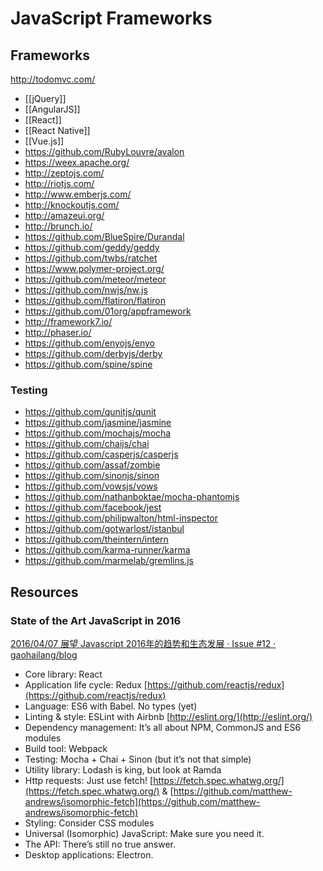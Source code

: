 # JavaScript Frameworks


## Frameworks

http://todomvc.com/

- [[jQuery]]
- [[AngularJS]]
- [[React]]
- [[React Native]]
- [[Vue.js]]
- https://github.com/RubyLouvre/avalon
- https://weex.apache.org/
- http://zeptojs.com/
- http://riotjs.com/
- http://www.emberjs.com/
- http://knockoutjs.com/
- http://amazeui.org/
- http://brunch.io/
- https://github.com/BlueSpire/Durandal
- https://github.com/geddy/geddy
- https://github.com/twbs/ratchet
- https://www.polymer-project.org/
- https://github.com/meteor/meteor
- https://github.com/nwjs/nw.js
- https://github.com/flatiron/flatiron
- https://github.com/01org/appframework
- http://framework7.io/
- http://phaser.io/
- https://github.com/enyojs/enyo
- https://github.com/derbyjs/derby
- https://github.com/spine/spine

### Testing

- https://github.com/qunitjs/qunit
- https://github.com/jasmine/jasmine
- https://github.com/mochajs/mocha
- https://github.com/chaijs/chai
- https://github.com/casperjs/casperjs
- https://github.com/assaf/zombie
- https://github.com/sinonjs/sinon
- https://github.com/vowsjs/vows
- https://github.com/nathanboktae/mocha-phantomjs
- https://github.com/facebook/jest
- https://github.com/philipwalton/html-inspector
- https://github.com/gotwarlost/istanbul
- https://github.com/theintern/intern
- https://github.com/karma-runner/karma
- https://github.com/marmelab/gremlins.js


## Resources

### State of the Art JavaScript in 2016

[2016/04/07 展望 Javascript 2016年的趋势和生态发展 · Issue #12 · gaohailang/blog](https://github.com/gaohailang/blog/issues/12)

- Core library: React
- Application life cycle: Redux [https://github.com/reactjs/redux](https://github.com/reactjs/redux) 
- Language: ES6 with Babel. No types (yet)
- Linting & style: ESLint with Airbnb [http://eslint.org/](http://eslint.org/) 
- Dependency management: It’s all about NPM, CommonJS and ES6 modules
- Build tool: Webpack
- Testing: Mocha + Chai + Sinon (but it’s not that simple)
- Utility library: Lodash is king, but look at Ramda
- Http requests: Just use fetch! [https://fetch.spec.whatwg.org/](https://fetch.spec.whatwg.org/) & [https://github.com/matthew-andrews/isomorphic-fetch](https://github.com/matthew-andrews/isomorphic-fetch) 
- Styling: Consider CSS modules
- Universal (Isomorphic) JavaScript: Make sure you need it.
- The API: There’s still no true answer.
- Desktop applications: Electron.
